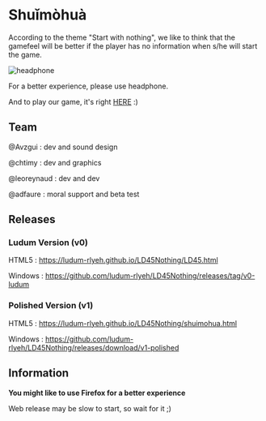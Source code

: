 # Shuǐmòhuà

According to the theme "Start with nothing", 
we like to think that the gamefeel will be better 
if the player has no information when s/he will start the
game.

![headphone](https://findicons.com/files/icons/770/token_dark/128/headphones.png)

For a better experience, please use headphone.

And to play our game, it's right [HERE](https://ludum-rlyeh.github.io/LD45Nothing/shuimohua.html) :)

## Team

@Avzgui : dev and sound design

@chtimy : dev and graphics

@leoreynaud : dev and dev

@adfaure : moral support and beta test

## Releases

### Ludum Version (v0)

HTML5 : https://ludum-rlyeh.github.io/LD45Nothing/LD45.html

Windows : https://github.com/ludum-rlyeh/LD45Nothing/releases/tag/v0-ludum

### Polished Version (v1)

HTML5 : https://ludum-rlyeh.github.io/LD45Nothing/shuimohua.html

Windows : https://github.com/ludum-rlyeh/LD45Nothing/releases/download/v1-polished


## Information

**You might like to use Firefox for a better experience**

Web release may be slow to start, so wait for it ;)




